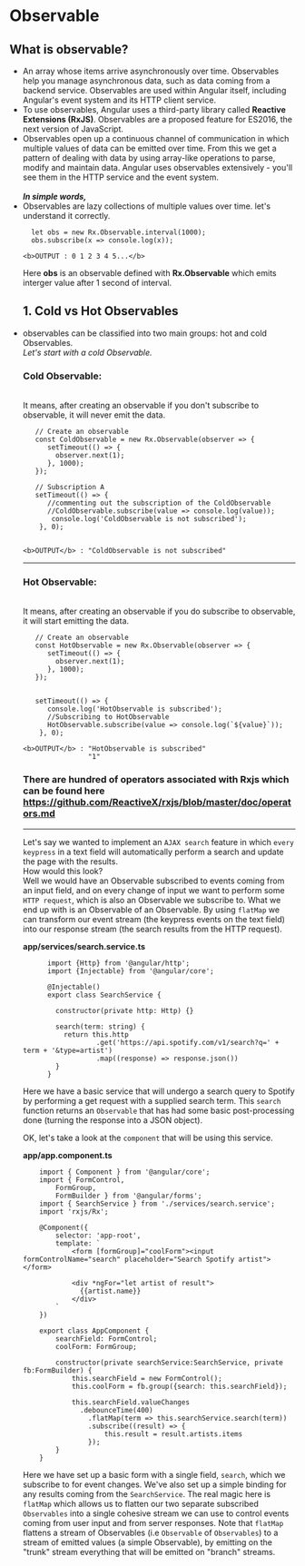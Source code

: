 # Observable
 ## What is observable?
<ul>
<li>
  An array whose items arrive asynchronously over time. Observables help you manage asynchronous data, such as data coming from a backend service. Observables are used within Angular itself, including Angular's event system and its HTTP client service.
</li>
<li>
  To use observables, Angular uses a third-party library called <b>Reactive Extensions (RxJS)</b>. Observables are a proposed feature for ES2016, the next version of JavaScript.
</li>
<li>
  Observables open up a continuous channel of communication in which multiple values of data can be emitted over time. 
  From this we get a pattern of dealing with data by using array-like operations to parse, modify and maintain data. 
  Angular uses observables extensively - you'll see them in the HTTP service and the event system.
 </li>
 <br>
 <b><i>In simple words,</i></b>
 
 <li>
    Observables are lazy collections of multiple values over time. let's understand it correctly.
 </li>
 
>

      let obs = new Rx.Observable.interval(1000);
      obs.subscribe(x => console.log(x));
     
    <b>OUTPUT : 0 1 2 3 4 5...</b>
>
Here <b>obs</b> is an observable defined with <b>Rx.Observable</b> which emits interger value after 1 second of interval.

 
 ## 1. Cold vs Hot Observables
 
<li>
 observables can be classified into two main groups: hot and cold Observables. 
 <br><i>Let's start with a cold Observable.</i>
</li>



### Cold Observable:
 <bR>It means, after creating an observable if you don't subscribe to observable, it will never emit the data.
 
> 

       // Create an observable
       const ColdObservable = new Rx.Observable(observer => {
          setTimeout(() => {
            observer.next(1);
          }, 1000);
       });

       // Subscription A
       setTimeout(() => {
          //commenting out the subscription of the ColdObservable
          //ColdObservable.subscribe(value => console.log(value));
           console.log('ColdObservable is not subscribed');
        }, 0);
      
      
    <b>OUTPUT</b> : "ColdObservable is not subscribed"

>


<hr>

### Hot Observable:
 <bR>It means, after creating an observable if you do subscribe to observable, it will start emitting the data.
 
>

       // Create an observable
       const HotObservable = new Rx.Observable(observer => {
          setTimeout(() => {
            observer.next(1);
          }, 1000);
       });

       
       setTimeout(() => {
          console.log('HotObservable is subscribed');
          //Subscribing to HotObservable
          HotObservable.subscribe(value => console.log(`${value}`));
        }, 0);
                
    <b>OUTPUT</b> : "HotObservable is subscribed"
                    "1"           
>


### There are hundred of operators associated with Rxjs which can be found here https://github.com/ReactiveX/rxjs/blob/master/doc/operators.md

<hr>

Let's say we wanted to implement an <code>AJAX search</code> feature in which <code>every keypress</code> in a text field will 
automatically perform a search and update the page with the results. <br>How would this look? <br>
Well we would have an Observable subscribed to events coming from an input field, 
and on every change of input we want to perform some <code>HTTP request</code>, 
which is also an Observable we subscribe to. What we end up with is an Observable of an Observable.
By using <code>flatMap</code> we can transform our event stream (the keypress events on the text field) 
into our response stream (the search results from the HTTP request).


>
<b>app/services/search.service.ts</b>


          import {Http} from '@angular/http';
          import {Injectable} from '@angular/core';

          @Injectable()
          export class SearchService {

            constructor(private http: Http) {}

            search(term: string) {
              return this.http
                      .get('https://api.spotify.com/v1/search?q=' + term + '&type=artist')
                      .map((response) => response.json())
            }
          }

>


Here we have a basic service that will undergo a search query to Spotify by performing a get 
request with a supplied search term. This <code>search</code> function returns an <code>Observable</code> that has had some basic post-processing done 
(turning the response into a JSON object).


OK, let's take a look at the <code>component</code> that will be using this service.

<b>app/app.component.ts</b>

>

        import { Component } from '@angular/core';
        import { FormControl,
            FormGroup,
            FormBuilder } from '@angular/forms';
        import { SearchService } from './services/search.service';
        import 'rxjs/Rx';

        @Component({
            selector: 'app-root',
            template: `
                <form [formGroup]="coolForm"><input formControlName="search" placeholder="Search Spotify artist"></form>

                <div *ngFor="let artist of result">
                  {{artist.name}}
                </div>
            `
        })

        export class AppComponent {
            searchField: FormControl;
            coolForm: FormGroup;

            constructor(private searchService:SearchService, private fb:FormBuilder) {
                this.searchField = new FormControl();
                this.coolForm = fb.group({search: this.searchField});

                this.searchField.valueChanges
                  .debounceTime(400)
                    .flatMap(term => this.searchService.search(term))
                    .subscribe((result) => {
                        this.result = result.artists.items
                    });
            }
        }

>

Here we have set up a basic form with a single field, <code>search</code>, which we subscribe to for event changes. 
We've also set up a simple binding for any results coming from the <code>SearchService</code>. 
The real magic here is <code>flatMap</code> which allows us to flatten our two separate subscribed <code>Observables</code> 
into a single cohesive stream we can use to control events coming from user input and from server responses.
Note that <code>flatMap</code> flattens a stream of </code>Observables</code> (i.e <code>Observable</code> of <code>Observables</code>) 
to a stream of emitted values (a simple Observable), by emitting on the "trunk" stream everything that will be
emitted on "branch" streams.
